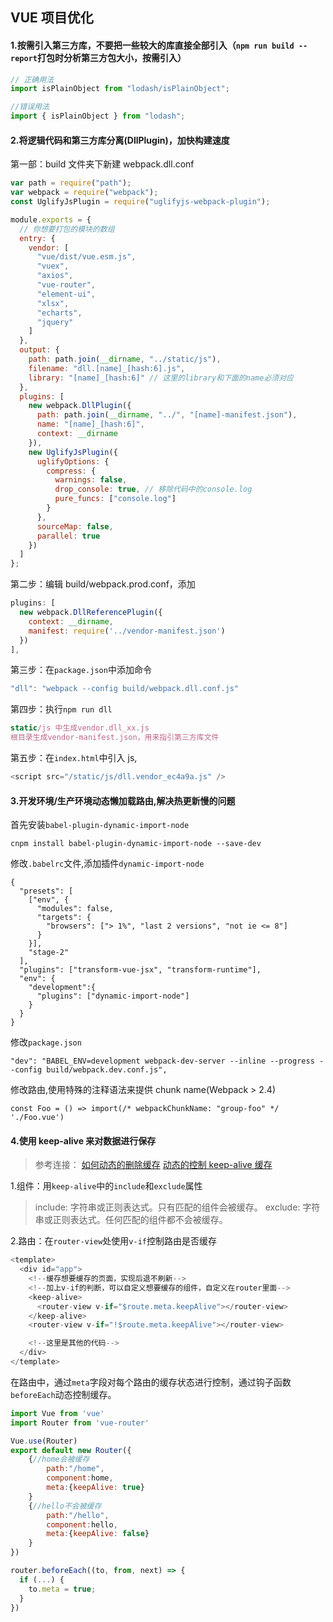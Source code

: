 ## VUE 项目优化

#### 1.按需引入第三方库，不要把一些较大的库直接全部引入（`npm run build --report`打包时分析第三方包大小，按需引入）

```js
// 正确用法
import isPlainObject from "lodash/isPlainObject";

//错误用法
import { isPlainObject } from "lodash";
```

#### 2.将逻辑代码和第三方库分离(DllPlugin)，加快构建速度

第一部：build 文件夹下新建 webpack.dll.conf

```js
var path = require("path");
var webpack = require("webpack");
const UglifyJsPlugin = require("uglifyjs-webpack-plugin");

module.exports = {
  // 你想要打包的模块的数组
  entry: {
    vendor: [
      "vue/dist/vue.esm.js",
      "vuex",
      "axios",
      "vue-router",
      "element-ui",
      "xlsx",
      "echarts",
      "jquery"
    ]
  },
  output: {
    path: path.join(__dirname, "../static/js"),
    filename: "dll.[name]_[hash:6].js",
    library: "[name]_[hash:6]" // 这里的library和下面的name必须对应
  },
  plugins: [
    new webpack.DllPlugin({
      path: path.join(__dirname, "../", "[name]-manifest.json"),
      name: "[name]_[hash:6]",
      context: __dirname
    }),
    new UglifyJsPlugin({
      uglifyOptions: {
        compress: {
          warnings: false,
          drop_console: true, // 移除代码中的console.log
          pure_funcs: ["console.log"]
        }
      },
      sourceMap: false,
      parallel: true
    })
  ]
};
```

第二步：编辑 build/webpack.prod.conf，添加

```js
plugins: [
  new webpack.DllReferencePlugin({
    context: __dirname,
    manifest: require('../vendor-manifest.json')
  })
],
```

第三步：在`package.json`中添加命令

```js
"dll": "webpack --config build/webpack.dll.conf.js"
```

第四步：执行`npm run dll`

```js
static/js 中生成vendor.dll_xx.js
根目录生成vendor-manifest.json，用来指引第三方库文件
```

第五步：在`index.html`中引入 js,

```js
<script src="/static/js/dll.vendor_ec4a9a.js" />
```

#### 3.开发环境/生产环境动态懒加载路由,解决热更新慢的问题

首先安装`babel-plugin-dynamic-import-node`

```
cnpm install babel-plugin-dynamic-import-node --save-dev
```

修改`.babelrc`文件,添加插件`dynamic-import-node`

```
{
  "presets": [
    ["env", {
      "modules": false,
      "targets": {
        "browsers": ["> 1%", "last 2 versions", "not ie <= 8"]
      }
    }],
    "stage-2"
  ],
  "plugins": ["transform-vue-jsx", "transform-runtime"],
  "env": {
    "development":{
      "plugins": ["dynamic-import-node"]
    }
  }
}
```

修改`package.json`

```
"dev": "BABEL_ENV=development webpack-dev-server --inline --progress --config build/webpack.dev.conf.js",
```

修改路由,使用特殊的注释语法来提供 chunk name(Webpack > 2.4)

```
const Foo = () => import(/* webpackChunkName: "group-foo" */ './Foo.vue')
```

#### 4.使用 keep-alive 来对数据进行保存

> 参考连接：
> [如何动态的删除缓存](https://juejin.im/post/5b610da4e51d45195c07720d)
> [动态的控制 keep-alive 缓存](https://segmentfault.com/a/1190000011640453)

1.组件：用`keep-alive`中的`include`和`exclude`属性

> include: 字符串或正则表达式。只有匹配的组件会被缓存。
> exclude: 字符串或正则表达式。任何匹配的组件都不会被缓存。

2.路由：在`router-view`处使用`v-if`控制路由是否缓存

```js
<template>
  <div id="app">
    <!--缓存想要缓存的页面，实现后退不刷新-->
    <!--加上v-if的判断，可以自定义想要缓存的组件，自定义在router里面-->
    <keep-alive>
      <router-view v-if="$route.meta.keepAlive"></router-view>
    </keep-alive>
    <router-view v-if="!$route.meta.keepAlive"></router-view>

    <!--这里是其他的代码-->
  </div>
</template>
```

在路由中，通过`meta`字段对每个路由的缓存状态进行控制，通过钩子函数`beforeEach`动态控制缓存。

```js
import Vue from 'vue'
import Router from 'vue-router'

Vue.use(Router)
export default new Router({
    {//home会被缓存
        path:"/home",
        component:home,
        meta:{keepAlive: true}
    }
    {//hello不会被缓存
        path:"/hello",
        component:hello,
        meta:{keepAlive: false}
    }
})

router.beforeEach((to, from, next) => {
  if (...) {
    to.meta = true;
  }
})
```
